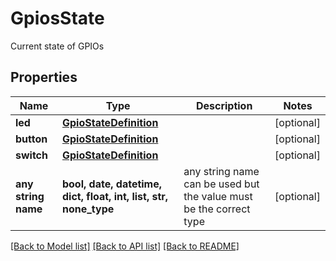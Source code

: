 # GpiosState

Current state of GPIOs

## Properties
Name | Type | Description | Notes
------------ | ------------- | ------------- | -------------
**led** | [**GpioStateDefinition**](GpioStateDefinition.md) |  | [optional] 
**button** | [**GpioStateDefinition**](GpioStateDefinition.md) |  | [optional] 
**switch** | [**GpioStateDefinition**](GpioStateDefinition.md) |  | [optional] 
**any string name** | **bool, date, datetime, dict, float, int, list, str, none_type** | any string name can be used but the value must be the correct type | [optional]

[[Back to Model list]](../README.md#documentation-for-models) [[Back to API list]](../README.md#documentation-for-api-endpoints) [[Back to README]](../README.md)


